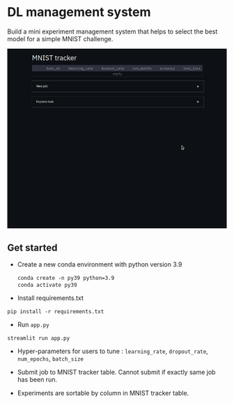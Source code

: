 # DL management system
Build a mini experiment management system that helps to select the best model for a simple MNIST challenge.

![Farmers Market Finder Demo](./demo.gif)

## Get started
- Create a new conda environment with python version 3.9
    ```
    conda create -n py39 python=3.9
    conda activate py39
    ```
- Install requirements.txt 
```
pip install -r requirements.txt
```
- Run `app.py`
```
streamlit run app.py
```
- Hyper-parameters for users to tune : `learning_rate`, `dropout_rate`, `num_epochs`, `batch_size`

- Submit job to MNIST tracker table. Cannot submit if exactly same job has been run.

- Experiments are sortable by column in MNIST tracker table. 
